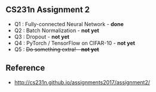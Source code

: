 ## CS231n Assignment 2
* Q1 : Fully-connected Neural Network - **done**
* Q2 : Batch Normalization - **not yet**
* Q3 : Dropout - **not yet**
* Q4 : PyTorch / TensorFlow on CIFAR-10 - **not yet**
* Q5 : ~~Do something extra! - **not yet**~~

## Reference
* http://cs231n.github.io/assignments2017/assignment2/